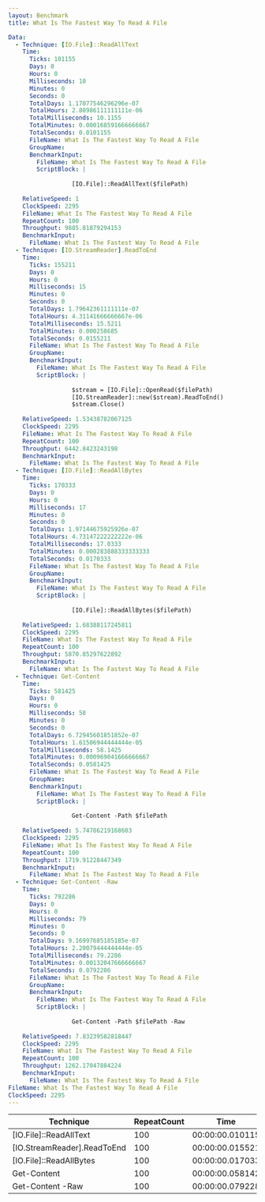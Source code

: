 ```yaml
---
layout: Benchmark
title: What Is The Fastest Way To Read A File

Data: 
  - Technique: [IO.File]::ReadAllText
    Time: 
      Ticks: 101155
      Days: 0
      Hours: 0
      Milliseconds: 10
      Minutes: 0
      Seconds: 0
      TotalDays: 1.17077546296296e-07
      TotalHours: 2.80986111111111e-06
      TotalMilliseconds: 10.1155
      TotalMinutes: 0.000168591666666667
      TotalSeconds: 0.0101155
      FileName: What Is The Fastest Way To Read A File
      GroupName: 
      BenchmarkInput: 
        FileName: What Is The Fastest Way To Read A File
        ScriptBlock: |
          
                  [IO.File]::ReadAllText($filePath)
              
    RelativeSpeed: 1
    ClockSpeed: 2295
    FileName: What Is The Fastest Way To Read A File
    RepeatCount: 100
    Throughput: 9885.81879294153
    BenchmarkInput: 
      FileName: What Is The Fastest Way To Read A File
  - Technique: [IO.StreamReader].ReadToEnd
    Time: 
      Ticks: 155211
      Days: 0
      Hours: 0
      Milliseconds: 15
      Minutes: 0
      Seconds: 0
      TotalDays: 1.79642361111111e-07
      TotalHours: 4.31141666666667e-06
      TotalMilliseconds: 15.5211
      TotalMinutes: 0.000258685
      TotalSeconds: 0.0155211
      FileName: What Is The Fastest Way To Read A File
      GroupName: 
      BenchmarkInput: 
        FileName: What Is The Fastest Way To Read A File
        ScriptBlock: |
          
                  $stream = [IO.File]::OpenRead($filePath)
                  [IO.StreamReader]::new($stream).ReadToEnd()
                  $stream.Close()
              
    RelativeSpeed: 1.53438782067125
    ClockSpeed: 2295
    FileName: What Is The Fastest Way To Read A File
    RepeatCount: 100
    Throughput: 6442.8423243198
    BenchmarkInput: 
      FileName: What Is The Fastest Way To Read A File
  - Technique: [IO.File]::ReadAllBytes
    Time: 
      Ticks: 170333
      Days: 0
      Hours: 0
      Milliseconds: 17
      Minutes: 0
      Seconds: 0
      TotalDays: 1.97144675925926e-07
      TotalHours: 4.73147222222222e-06
      TotalMilliseconds: 17.0333
      TotalMinutes: 0.000283888333333333
      TotalSeconds: 0.0170333
      FileName: What Is The Fastest Way To Read A File
      GroupName: 
      BenchmarkInput: 
        FileName: What Is The Fastest Way To Read A File
        ScriptBlock: |
          
                  [IO.File]::ReadAllBytes($filePath)
              
    RelativeSpeed: 1.68388117245811
    ClockSpeed: 2295
    FileName: What Is The Fastest Way To Read A File
    RepeatCount: 100
    Throughput: 5870.85297622892
    BenchmarkInput: 
      FileName: What Is The Fastest Way To Read A File
  - Technique: Get-Content
    Time: 
      Ticks: 581425
      Days: 0
      Hours: 0
      Milliseconds: 58
      Minutes: 0
      Seconds: 0
      TotalDays: 6.72945601851852e-07
      TotalHours: 1.61506944444444e-05
      TotalMilliseconds: 58.1425
      TotalMinutes: 0.000969041666666667
      TotalSeconds: 0.0581425
      FileName: What Is The Fastest Way To Read A File
      GroupName: 
      BenchmarkInput: 
        FileName: What Is The Fastest Way To Read A File
        ScriptBlock: |
          
                  Get-Content -Path $filePath
              
    RelativeSpeed: 5.74786219168603
    ClockSpeed: 2295
    FileName: What Is The Fastest Way To Read A File
    RepeatCount: 100
    Throughput: 1719.91228447349
    BenchmarkInput: 
      FileName: What Is The Fastest Way To Read A File
  - Technique: Get-Content -Raw
    Time: 
      Ticks: 792286
      Days: 0
      Hours: 0
      Milliseconds: 79
      Minutes: 0
      Seconds: 0
      TotalDays: 9.16997685185185e-07
      TotalHours: 2.20079444444444e-05
      TotalMilliseconds: 79.2286
      TotalMinutes: 0.00132047666666667
      TotalSeconds: 0.0792286
      FileName: What Is The Fastest Way To Read A File
      GroupName: 
      BenchmarkInput: 
        FileName: What Is The Fastest Way To Read A File
        ScriptBlock: |
          
                  Get-Content -Path $filePath -Raw
              
    RelativeSpeed: 7.83239582818447
    ClockSpeed: 2295
    FileName: What Is The Fastest Way To Read A File
    RepeatCount: 100
    Throughput: 1262.17047884224
    BenchmarkInput: 
      FileName: What Is The Fastest Way To Read A File
FileName: What Is The Fastest Way To Read A File
ClockSpeed: 2295
---
```





|Technique                  |RepeatCount|Time           |RelativeSpeed|Throughput|
|---------------------------|-----------|---------------|-------------|----------|
|[IO.File]::ReadAllText     |100        |00:00:00.010115|1x           |9885.82/s |
|[IO.StreamReader].ReadToEnd|100        |00:00:00.015521|1.53x        |6442.84/s |
|[IO.File]::ReadAllBytes    |100        |00:00:00.017033|1.68x        |5870.85/s |
|Get-Content                |100        |00:00:00.058142|5.75x        |1719.91/s |
|Get-Content -Raw           |100        |00:00:00.079228|7.83x        |1262.17/s |
